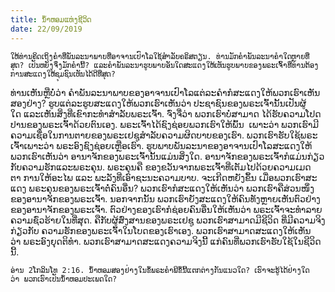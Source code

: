 ```yaml
---
title: ນ້ຳ​ຫອມແຫ່ງ​ຊີ​ວິດ
date: 22/09/2019
---
```


`ໃຫ້​ທ່ານ​ຄິດ​ເຖິງ​ຄຳທີ່ພັນ​ລະ​ນາພາບທີ່​ອາ​ຈານເປົາ​ໂລ​ໃຊ້​ສຳ​ລັບ​ຄ​ຣິ​ສ​ຕຽນ. ທ່ານ​ມັກ​ຄຳ​ພັນ​ລະ​ນາຄຳ​ໃດ​ຫຼາຍ​ທີ່​ສຸດ? ເປັນ​ຫ​ຍັງ​ຈຶ່ງ​ມັກ​ຄຳ​ນີ້? ແລະຄຳ​ພັນ​ລະ​ນາຮູບ​ພາ​ບ​ອັນ​ໃດສະ​ແດງ​ໃຫ້​ເຫັນ​ຮູບ​ພາບ​ຂອງ​ພ​ຣະ​ເຈົ້າທີ່​ທ່ານ​ຕ້ອງ​ການ​ສະ​ແດງ​ໃຫ້ຊຸມ​ຊົນ​ເຫັນ​ໄດ້​ດີ​ທີ່​ສຸດ?`

ທ່ານ​ເຫັນ​ຫຼື​ບໍ່​ວ່າ ຄຳ​ພັນ​ລະ​ນາ​ພາບ​ຂອງ​ອາ​ຈານ​ເປົາ​ໂລແຕ່​ລະ​ຄຳ​ກໍ​ສະ​ແດງ​ໃຫ້​ພວກ​ເຮົາ​ເຫັນ​ສອງ​ຢ່າງ? ຮູບ​ແຕ່​ລະ​ຮູບ​ສະ​ແດງ​ໃຫ້​ພວກ​ເຮົາ​ເຫັນ​ວ່າ ປະ​ຊາ​ຊົນ​ຂອງ​ພ​ຣະ​ເຈົ້າ​ນັ້ນ​ເປັນ​ຜູ້​ໃດ ແລະເຫັນສິ່ງ​ທີ່​ເຂົາ​ກະ​ທຳ​ສຳ​ລັບ​ພ​ຣະ​ເຈົ້າ. ຈົ່ງ​ຈື່​ວ່າ ພວກ​ເຮົາ​ບໍ່​ສາ​ມາດ ໄດ້​ຮັບ​ຄວາມ​ໂປດ​ປານຂອງ​ພ​ຣະ​ເຈົ້າ​ດ້ວຍ​ຕົນ​ເອງ. ພ​ຣະ​ເຈົ້າ​ໄດ້​ຊົງ​ຊ່ອຍ​ພວກ​ເຮົາ​ໃຫ້​ພົ້ນ  ເພາະ​ວ່າ ພວກ​ເຮົາ​ມີ​ຄວາມ​ເຊື່ອ​ໃນ​ການ​ຕາຍ​ຂອງ​ພ​ຣະ​ເຢ​ຊູ​ສຳ​ລັບ​ຄວາມ​ຜິດ​ບາບ​ຂອງ​ເຮົາ. ພວກ​ເຮົາ​ຮັບ​ໃຊ້​ພ​ຣະ​ເຈົ້າ​ເພາະ​ວ່າ ພ​ຣະ​ອົງ​ຊົງ​ຊ່ອຍ​ເຫຼືອ​ເຮົາ. ຮູບ​ພາບ​ພັນ​ລະ​ນາ​ຂອງ​ອາ​ຈານເປົາ​ໂລສະ​ແດງ​ໃຫ້​ພວກ​ເຮົາ​ເຫັນ​ວ່າ ອາ​ນາ​ຈັກ​ຂອງ​ພ​ຣະ​ເຈົ້ານັ້ນ​ແມ່ນ​ສິ່ງ​ໃດ. ອາ​ນາ​ຈັກ​ຂອງ​ພ​ຣະ​ເຈົ້າກໍ​ແມ່ນ​ກ່ຽວ​ກັບຄວາມ​ຮັກແລະພ​ຣະ​ຄຸນ. ພ​ຣະ​ຄຸນ​ຄື ຂອງ​ຂວັນ​ຈາກ​ພ​ຣະ​ເຈົ້າທີ່​ເຕັມ​ໄປ​ດ້ວຍຄວາມ​ເມດ​ຕາ ການ​ໃຫ້​ອະ​ໄພ ແລະ ພະ​ລັງ​ທີ່​ເອົາ​ຊະ​ນະ​ຄວາມ​ບາບ. ຈະ​ເກີດ​ຫ​ຍັງ​ຂຶ້ນ ເມື່ອ​ພວກ​ເຮົາ​ສະ​ແດງ ພ​ຣະ​ຄຸນ​ຂອງ​ພ​ຣະ​ເຈົ້າ​ຕໍ່​ຄົນ​ອື່ນ? ພວກ​ເຮົາ​ກໍ​ສະ​ແດງ​ໃຫ້​ເຫັນ​ວ່າ ພວກ​ເຮົາ​ຄື​ສ່ວນ​ໜຶ່ງຂອງ​ອາ​ນາ​ຈັກ​ຂອງ​ພ​ຣະ​ເຈົ້າ. ນອກ​ຈາກ​ນັ້ນ ພວກ​ເຮົາ​ຍັງ​ສະ​ແດງ​ໃຫ້ຄົນ​ທັງ​ຫຼາຍ​ເຫັນຕົວ​ຢ່າງ​ຂອງ​ອາ​ນາ​ຈັກຂອງ​ພ​ຣະ​ເຈົ້າ. ຕົວ​ຢ່າງ​ຂອງ​ເຮົາ​ກໍ​ຊ່ອຍ​ຄົນ​ອື່ນ​ໃຫ້​ເຫັນ​ວ່າ ພ​ຣະ​ເຈົ້າ​ຈະ​ທຳ​ລາຍຄວາມ​ຊົ່ວ​ຮ້າຍ​ໃນ​ທີ່​ສຸດ. ຄື​ກັບ​ຜູ້​ສົ່ງ​ສານ​ຂອງ​ພ​ຣະ​ເຢ​ຊູ ພວກ​ເຮົາ​ສາ​ມາດ​ມີ​ຊີ​ວິດ ທີ່​ມີ​ຄວາມ​ຈິງ​ກ່ຽວ​ກັບ ຄວາມ​ຮັກ​ຂອງ​ພ​ຣະ​ເຈົ້າ​ໃນ​ໂບດ​ຂອງ​ເຮົາ​ເອງ. ພວກ​ເຮົາ​ສາ​ມາດ​ສະ​ແດງ​ໃຫ້​ເຫັນ​ວ່າ ພ​ຣະ​ອົງ​ຍຸດ​ຕິ​ທຳ. ພວກ​ເຮົາ​ສາ​ມາດ​ສະ​ແດງ​ຄວາມ​ຈິງ​ນີ້ ແກ່​ຄົນ​ທີ່​ພວກ​ເຮົາ​ຮັບ​ໃຊ້​ໃນ​ຊີ​ວິດ​ນີ້.

`ອ່ານ 2ໂກ​ລິນ​ໂທ 2:16. ນ້ຳ​ຫອມ​ສອງ​ຢ່າງ​ໃນຂໍ້​ພ​ຣະ​ຄຳ​ພີ​ຂໍ້​ນີ້ແຕກ​ຕ່າງ​ກັນ​ແນວ​ໃດ? ເຮົາ​ຈະ​ຮູ້​ໄດ້​ຢ່າງ​ໃດວ່າ ພວກ​ເຮົາ​ເປັນ​ນ້ຳ​ຫອມປະ​ເພດ​ໃດ?`